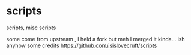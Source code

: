 scripts
=======

scripts, misc scripts

some come from upstream , I held a fork but meh I merged it kinda... ish 
anyhow some credits
https://github.com/isislovecruft/scripts
